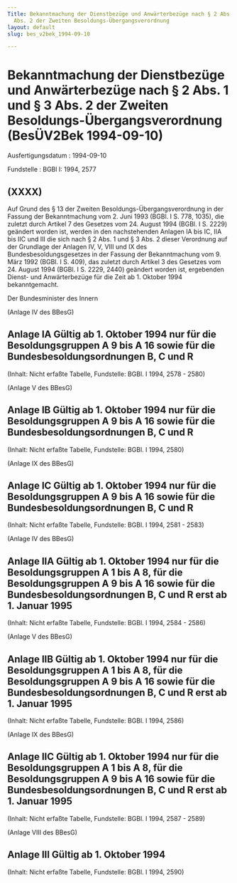 ```yaml
---
Title: Bekanntmachung der Dienstbezüge und Anwärterbezüge nach § 2 Abs. 1 und § 3
  Abs. 2 der Zweiten Besoldungs-Übergangsverordnung
layout: default
slug: bes_v2bek_1994-09-10

---
```


# Bekanntmachung der Dienstbezüge und Anwärterbezüge nach § 2 Abs. 1 und § 3 Abs. 2 der Zweiten Besoldungs-Übergangsverordnung (BesÜV2Bek 1994-09-10)

Ausfertigungsdatum
:   1994-09-10

Fundstelle
:   BGBl I: 1994, 2577



## (XXXX)

Auf Grund des § 13 der Zweiten Besoldungs-Übergangsverordnung in der
Fassung der Bekanntmachung vom 2. Juni 1993 (BGBl. I S. 778, 1035),
die zuletzt durch Artikel 7 des Gesetzes vom 24. August 1994 (BGBl. I
S. 2229) geändert worden ist, werden in den nachstehenden Anlagen IA
bis IC, IIA bis IIC und III die sich nach § 2 Abs. 1 und § 3 Abs. 2
dieser Verordnung auf der Grundlage der Anlagen IV, V, VIII und IX des
Bundesbesoldungsgesetzes in der Fassung der Bekanntmachung vom 9. März
1992 (BGBl. I S. 409), das zuletzt durch Artikel 3 des Gesetzes vom
24\. August 1994 (BGBl. I S. 2229, 2440) geändert worden ist,
ergebenden Dienst- und Anwärterbezüge für die Zeit ab 1. Oktober 1994
bekanntgemacht.

Der Bundesminister des Innern

(Anlage IV des BBesG)

## Anlage IA Gültig ab 1. Oktober 1994 nur für die Besoldungsgruppen A 9 bis A 16 sowie für die Bundesbesoldungsordnungen B, C und R

(Inhalt: Nicht erfaßte Tabelle,
Fundstelle: BGBl. I 1994, 2578 - 2580)

(Anlage V des BBesG)

## Anlage IB Gültig ab 1. Oktober 1994 nur für die Besoldungsgruppen A 9 bis A 16 sowie für die Bundesbesoldungsordnungen B, C und R

(Inhalt: Nicht erfaßte Tabelle,
Fundstelle: BGBl. I 1994, 2580)

(Anlage IX des BBesG)

## Anlage IC Gültig ab 1. Oktober 1994 nur für die Besoldungsgruppen A 9 bis A 16 sowie für die Bundesbesoldungsordnungen B, C und R

(Inhalt: Nicht erfaßte Tabelle,
Fundstelle: BGBl. I 1994, 2581 - 2583)

(Anlage IV des BBesG)

## Anlage IIA Gültig ab 1. Oktober 1994 nur für die Besoldungsgruppen A 1 bis A 8, für die Besoldungsgruppen A 9 bis A 16 sowie für die Bundesbesoldungsordnungen B, C und R erst ab 1. Januar 1995

(Inhalt: Nicht erfaßte Tabelle,
Fundstelle: BGBl. I 1994, 2584 - 2586)

(Anlage V des BBesG)

## Anlage IIB Gültig ab 1. Oktober 1994 nur für die Besoldungsgruppen A 1 bis A 8, für die Besoldungsgruppen A 9 bis A 16 sowie für die Bundesbesoldungsordnungen B, C und R erst ab 1. Januar 1995

(Inhalt: Nicht erfaßte Tabelle,
Fundstelle: BGBl. I 1994, 2586)

(Anlage IX des BBesG)

## Anlage IIC Gültig ab 1. Oktober 1994 nur für die Besoldungsgruppen A 1 bis A 8, für die Besoldungsgruppen A 9 bis A 16 sowie für die Bundesbesoldungsordnungen B, C und R erst ab 1. Januar 1995

(Inhalt: Nicht erfaßte Tabelle,
Fundstelle: BGBl. I 1994, 2587 - 2589)

(Anlage VIII des BBesG)

## Anlage III Gültig ab 1. Oktober 1994

(Inhalt: Nicht erfaßte Tabelle,
Fundstelle: BGBl. I 1994, 2590)

